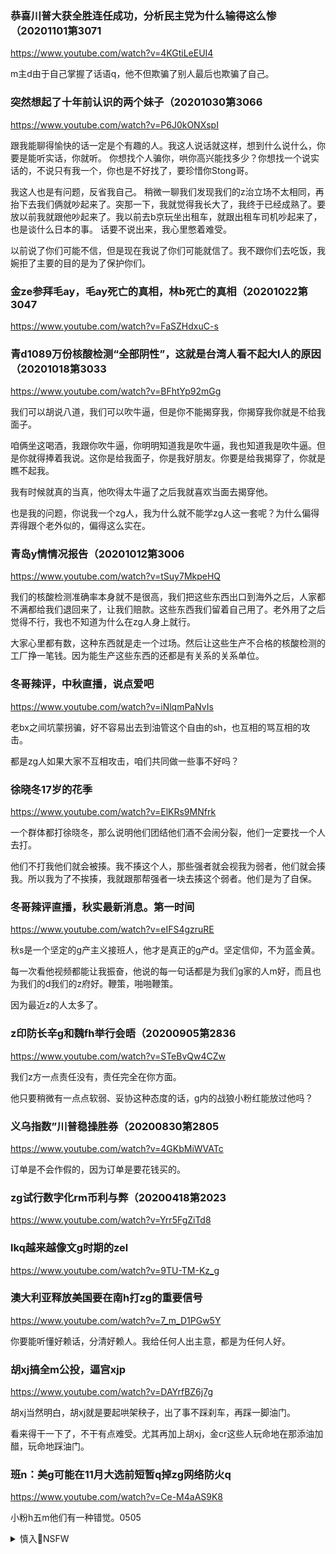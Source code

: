 ### 恭喜川普大获全胜连任成功，分析民主党为什么输得这么惨（20201101第3071
https://www.youtube.com/watch?v=4KGtiLeEUI4

m主d由于自己掌握了话语q，他不但欺骗了别人最后也欺骗了自己。

### 突然想起了十年前认识的两个妹子（20201030第3066
https://www.youtube.com/watch?v=P6J0kONXspI

跟我能聊得愉快的话一定是个有趣的人。我这人说话就这样，想到什么说什么，你要是能听实话，你就听。
你想找个人骗你，哄你高兴能找多少？你想找一个说实话的，不说只有我一个，你也是不好找了，要珍惜你Stong哥。

我这人也是有问题，反省我自己。
稍微一聊我们发现我们的z治立场不太相同，再抬下去我们俩就吵起来了。突那一下，我就觉得我长大了，我终于已经成熟了。要放以前我就跟他吵起来了。我以前去b京玩坐出租车，就跟出租车司机吵起来了，也是谈什么日本的事。
话要不说出来，我心里憋着难受。

以前说了你们可能不信，但是现在我说了你们可能就信了。我不跟你们去吃饭，我婉拒了主要的目的是为了保护你们。

### 金ze参拜毛ay，毛ay死亡的真相，林b死亡的真相（20201022第3047
https://www.youtube.com/watch?v=FaSZHdxuC-s

### 青d1089万份核酸检测“全部阴性”，这就是台湾人看不起大l人的原因（20201018第3033
https://www.youtube.com/watch?v=BFhtYp92mGg

我们可以胡说八道，我们可以吹牛逼，但是你不能揭穿我，你揭穿我你就是不给我面子。

咱俩坐这喝酒，我跟你吹牛逼，你明明知道我是吹牛逼，我也知道我是吹牛逼。但是你就得捧着我说。这你是给我面子，你是我好朋友。你要是给我揭穿了，你就是瞧不起我。

我有时候就真的当真，他吹得太牛逼了之后我就喜欢当面去揭穿他。

也是我的问题，你说我一个zg人，我为什么就不能学zg人这一套呢？为什么偏得弄得跟个老外似的，偏得这么实在。

### 青岛y情情况报告（20201012第3006
https://www.youtube.com/watch?v=tSuy7MkpeHQ

我们的核酸检测准确率本身就不是很高，我们把这些东西出口到海外之后，人家都不满都给我们退回来了，让我们赔款。这些东西我们留着自己用了。老外用了之后觉得不行，我也不知道为什么在zg人身上就行。

大家心里都有数，这种东西就是走一个过场。然后让这些生产不合格的核酸检测的工厂挣一笔钱。因为能生产这些东西的还都是有关系的关系单位。

### 冬哥辣评，中秋直播，说点爱吧
https://www.youtube.com/watch?v=iNlqmPaNvIs

老bx之间坑蒙拐骗，好不容易出去到油管这个自由的sh，也互相的骂互相的攻击。

都是zg人如果大家不互相攻击，咱们共同做一些事不好吗？

### 徐晓冬17岁的花季
https://www.youtube.com/watch?v=ElKRs9MNfrk

一个群体都打徐晓冬，那么说明他们团结他们酒不会闹分裂，他们一定要找一个人去打。

他们不打我他们就会被揍。我不揍这个人，那些强者就会视我为弱者，他们就会揍我。所以我为了不挨揍，我就跟那帮强者一块去揍这个弱者。他们是为了自保。

### 冬哥辣评直播，秋实最新消息。第一时间
https://www.youtube.com/watch?v=eIFS4gzruRE

秋s是一个坚定的g产主义接班人，他才是真正的g产d。坚定信仰，不为蓝金黄。

每一次看他视频都能让我振奋，他说的每一句话都是为我们g家的人m好，而且也为我们的d我们的z府好。鞭策，啪啪鞭策。

因为最近z的人太多了。

### z印防长辛g和魏fh举行会晤（20200905第2836
https://www.youtube.com/watch?v=STeBvQw4CZw

我们z方一点责任没有，责任完全在你方面。

他只要稍微有一点点软弱、妥协这种态度的话，g内的战狼小粉红能放过他吗？

### 义乌指数”川普稳操胜券（20200830第2805
https://www.youtube.com/watch?v=4GKbMiWVATc

订单是不会作假的，因为订单是要花钱买的。

### zg试行数字化rm币利与弊（20200418第2023
https://www.youtube.com/watch?v=Yrr5FgZiTd8

### lkq越来越像文g时期的zel
https://www.youtube.com/watch?v=9TU-TM-Kz_g

### 澳大利亚释放美国要在南h打zg的重要信号
https://www.youtube.com/watch?v=7_m_D1PGw5Y

你要能听懂好赖话，分清好赖人。我给任何人出主意，都是为任何人好。

### 胡xj搞全m公投，逼宫xjp
https://www.youtube.com/watch?v=DAYrfBZ6j7g

胡xj当然明白，胡xj就是要起哄架秧子，出了事不踩刹车，再踩一脚油门。

看来得干一下了，不干有点难受。尤其再加上胡xj，金cr这些人玩命地在那添油加醋，玩命地踩油门。

### 班n：美g可能在11月大选前短暂q掉zg网络防火q
https://www.youtube.com/watch?v=Ce-M4aAS9K8

小粉h五m他们有一种错觉。0505

<details><summary>慎入🔞NSFW</summary>

Not Safe For Work
![](https://upload.wikimedia.org/wikipedia/commons/thumb/d/d3/Biohazard_Symbol_Specification.png/210px-Biohazard_Symbol_Specification.png)

<details><summary><b>风险自理Use At Your Own Risk🈲</summary>

### 抗美援c，保家卫g的z相，c鲜战争到底谁输谁赢？（20201025第3052
https://www.youtube.com/watch?v=imIvMBUc7Ho

你要想象一下，may同志如果当时从北c鲜战场回去了。
我们成功地在c鲜战场上消灭了may同志。

may同志如果没有死在北c鲜的话，现在统治zg的是谁呢？就是m三胖啊。

我们zg人也是还跟文g一样，还穿着那种蓝色的制服，还是拿着那个小本在那喊：mzx万岁，m三zx万岁。

### 恒d暴雷，负债8355亿，许家y威胁xjp，不救恒大，整个zg经济就垮了（20200924第2936
https://www.youtube.com/watch?v=Vg6rXq8xLL8

</details>
</details>
